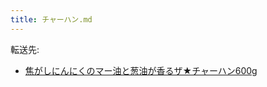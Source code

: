 ```yaml
---
title: チャーハン.md
---
```

<div>

転送先:

-   [焦がしにんにくのマー油と葱油が香るザ★チャーハン600g](/%E7%84%A6%E3%81%8C%E3%81%97%E3%81%AB%E3%82%93%E3%81%AB%E3%81%8F%E3%81%AE%E3%83%9E%E3%83%BC%E6%B2%B9%E3%81%A8%E8%91%B1%E6%B2%B9%E3%81%8C%E9%A6%99%E3%82%8B%E3%82%B6%E2%98%85%E3%83%81%E3%83%A3%E3%83%BC%E3%83%8F%E3%83%B3600g "焦がしにんにくのマー油と葱油が香るザ★チャーハン600g")

</div>

<div>

</div>
